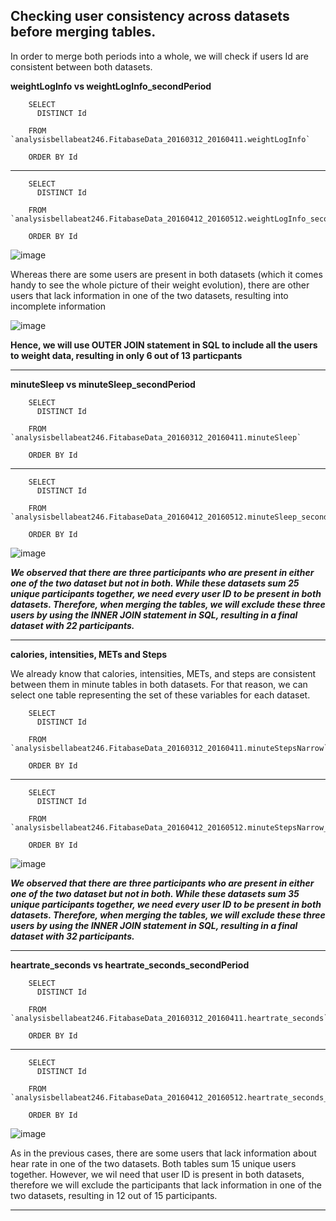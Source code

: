 ## Checking user consistency across datasets before merging tables.

In order to merge both periods into a whole, we will check if users Id are consistent between both datasets.

**weightLogInfo vs weightLogInfo_secondPeriod**

        SELECT 
          DISTINCT Id 
        
        FROM `analysisbellabeat246.FitabaseData_20160312_20160411.weightLogInfo` 
        
        ORDER BY Id 

---

        SELECT 
          DISTINCT Id 
        
        FROM `analysisbellabeat246.FitabaseData_20160412_20160512.weightLogInfo_secondPeriod` 
        
        ORDER BY Id



![image](https://github.com/user-attachments/assets/f94d8ec2-53b2-4619-b8d0-40741d8ce432)



Whereas there are some users are present in both datasets (which it comes handy to see the whole picture of their weight evolution), there are other users that lack information in one of the two datasets, resulting into incomplete information


![image](https://github.com/user-attachments/assets/3d826a99-4f3f-4c17-b79d-6127b3f760ac)



**Hence, we will use OUTER JOIN statement in SQL to include all the users to  weight data, resulting in only 6 out of 13 particpants**

---


**minuteSleep vs minuteSleep_secondPeriod**

        SELECT  
          DISTINCT Id
        
        FROM `analysisbellabeat246.FitabaseData_20160312_20160411.minuteSleep` 
        
        ORDER BY Id

---
        SELECT  
          DISTINCT Id
        
        FROM `analysisbellabeat246.FitabaseData_20160412_20160512.minuteSleep_secondPeriod` 
        
        ORDER BY Id


![image](https://github.com/user-attachments/assets/e2b8e975-35c7-468f-b6ec-ff268432ba0e)



***We observed that there are three participants who are present in either one of the two dataset but not in both. While these datasets sum 25 unique participants together, we need every user ID to be present in both datasets. Therefore, when merging the tables, we will exclude these three users by using the INNER JOIN statement in SQL, resulting in a final dataset with 22 participants.***

---

**calories, intensities, METs and Steps**

We already know that calories, intensities, METs, and steps are consistent between them in minute tables in both datasets. For that reason, we can select one table representing the set of these variables for each dataset. 

        SELECT 
          DISTINCT Id 
        
        FROM `analysisbellabeat246.FitabaseData_20160312_20160411.minuteStepsNarrow` 
        
        ORDER BY Id

---

        SELECT 
          DISTINCT Id 
        
        FROM `analysisbellabeat246.FitabaseData_20160412_20160512.minuteStepsNarrow_secondPeriod` 
        
        ORDER BY Id



![image](https://github.com/user-attachments/assets/11b3cc39-cf1a-4987-8f13-e2713f3773c2)

***We observed that there are three participants who are present in either one of the two dataset but not in both. While these datasets sum 35 unique participants together, we need every user ID to be present in both datasets. Therefore, when merging the tables, we will exclude these three users by using the INNER JOIN statement in SQL, resulting in a final dataset with 32 participants.***


---

**heartrate_seconds vs heartrate_seconds_secondPeriod**

        SELECT
          DISTINCT Id
        
        FROM `analysisbellabeat246.FitabaseData_20160312_20160411.heartrate_seconds`
        
        ORDER BY Id

---

        SELECT  
          DISTINCT Id
        
        FROM `analysisbellabeat246.FitabaseData_20160412_20160512.heartrate_seconds_secondPeriod`
         
        ORDER BY Id


![image](https://github.com/user-attachments/assets/277aa88f-284a-493d-a67d-58443d8c5986)

As in the previous cases, there are some users that lack information about hear rate in one of the two datasets. Both tables sum 15 unique users together. However, we wil need that user ID is present in both datasets, therefore we will exclude the participants that lack information in one of the two datasets, resulting in 12 out of 15 participants.


---
